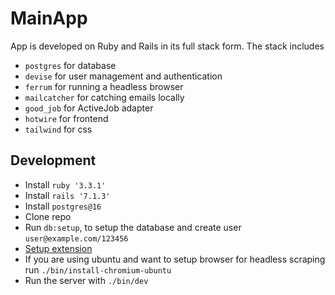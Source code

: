 # MainApp

App is developed on Ruby and Rails in its full stack form. The stack includes

- `postgres` for database
- `devise` for user management and authentication
- `ferrum` for running a headless browser
- `mailcatcher` for catching emails locally
- `good_job` for ActiveJob adapter
- `hotwire` for frontend
- `tailwind` for css

## Development

- Install `ruby '3.3.1'`
- Install `rails '7.1.3'`
- Install `postgres@16`
- Clone repo
- Run `db:setup`, to setup the database and create user `user@example.com/123456`
- [Setup extension](https://github.com/umairabid/sweaty_wallet/blob/main/chrome_extension/README.md)
- If you are using ubuntu and want to setup browser for headless scraping run `./bin/install-chromium-ubuntu`
- Run the server with `./bin/dev`
